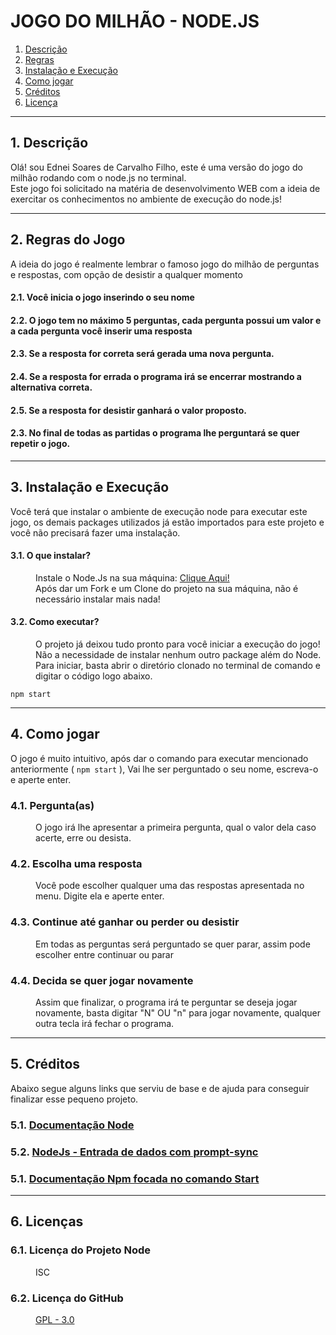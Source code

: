 # JOGO DO MILHÃO - NODE.JS

1. [Descrição](#descricao)
2. [Regras](#regras)
3. [Instalação e Execução](#exec)
4. [Como jogar](#jogar)
5. [Créditos](#credits)
6. [Licença](#licenca)


<hr>

<div id="descricao">
<h2>1. Descrição </h2>
<p>Olá! sou Ednei Soares de Carvalho Filho, este é uma versão do jogo do milhão rodando com o node.js no terminal.  <br>
Este jogo foi solicitado na matéria de desenvolvimento WEB com a ideia de exercitar os conhecimentos no ambiente de execução do node.js!</p>
</div>

<hr>

<div id="regras">
<h2>2. Regras do Jogo</h2>
<p> A ideia do jogo é realmente lembrar o famoso jogo do milhão de perguntas e respostas, com opção de desistir a qualquer momento </p>
<dl>
  <dt><h4>2.1. Você inicia o jogo inserindo o seu nome</h4></dt>
  <dt><h4>2.2. O jogo tem no máximo 5 perguntas, cada pergunta possui um valor e a cada pergunta você inserir uma resposta</h4></dt>
  <dt><h4>2.3. Se a resposta for correta será gerada uma nova pergunta.</h4></dt>
  <dt><h4>2.4. Se a resposta for errada o programa irá se encerrar mostrando a alternativa correta.</h4></dt>
  <dt><h4>2.5. Se a resposta for desistir ganhará o valor proposto.</h4></dt>
  <dt><h4>2.3. No final de todas as partidas o programa lhe perguntará se quer repetir o jogo.</h4></dt>
</dl>
</div>

<hr>

<div id="exec">
<h2>3. Instalação e Execução </h2>
<p> Você terá que instalar o ambiente de execução node para executar este jogo, os demais packages utilizados já estão importados para este  projeto e você não precisará fazer uma instalação.</p>
<dl>
  <dt><h4>3.1. O que instalar?</h4></dt>
    <dd>Instale o Node.Js na sua máquina: <a href="https://nodejs.org/pt-br/">Clique Aqui!</a></dd>
    <dd>Após dar um Fork e um Clone do projeto na sua máquina, não é necessário instalar mais nada!</dd>

  <dt><h4>3.2. Como executar?</h4></dt>
    <dd> O projeto já deixou tudo pronto para você iniciar a execução do jogo! Não a necessidade de instalar nenhum outro package além do Node.</dd>
    <dd>Para iniciar, basta abrir o diretório clonado no terminal de comando e digitar o código logo abaixo.</dd>
</dl>
</div>

~~~
npm start
~~~

<hr>

<div id="jogar">
<h2>4. Como jogar</h2>
<p> O jogo é muito intuitivo, após dar o comando para executar mencionado anteriormente ( <code>npm start</code> ), Vai lhe ser perguntado o seu nome, escreva-o e aperte enter. </p>
<dl>
  <dt><h3>4.1. Pergunta(as) </h3></dt>
    <dd>O jogo irá lhe apresentar a primeira pergunta, qual o valor dela caso acerte, erre ou desista.</dd>
  <dt><h3>4.2. Escolha uma resposta</h3></dt>
    <dd>Você pode escolher qualquer uma das respostas apresentada no menu. Digite ela e aperte enter.</dd>
  <dt><h3>4.3. Continue até ganhar ou perder ou desistir</h3></dt>
    <dd>Em todas as perguntas será perguntado se quer parar, assim pode escolher entre continuar ou parar</dd>
  <dt><h3>4.4. Decida se quer jogar novamente</h3></dt>
    <dd>Assim que finalizar, o programa irá te perguntar se deseja jogar novamente, basta digitar "N" OU "n" para jogar novamente, qualquer outra tecla irá fechar o programa. </dd>
</dl>
</div>
      
<hr>

<div id="credits">
<h2>5. Créditos</h2>
<p>Abaixo segue alguns links que serviu de base e de ajuda para conseguir finalizar esse pequeno projeto.</p>
<dl>
  <dt><h3>5.1. <a href="https://nodejs.org/pt-br/docs/"> Documentação Node</a></h3></dt>
  <dt><h3>5.2. <a href="https://youtu.be/1TzCYVTC9tc?si=YixPmAdS9J68mCGf">NodeJs - Entrada de dados com prompt-sync</a></h3></dt>
  <dt><h3>5.1. <a href="https://docs.npmjs.com/cli/v6/commands/npm-start">Documentação Npm focada no comando Start</a></h3></dt>
</dl>
</div>
      
<hr>

<div id="licenca">
<h2>6. Licenças</h2>
<dl>
  <dt><h3>6.1. Licença do Projeto Node</h3></dt>
    <dd>ISC</dd>
  
  <dt><h3>6.2. Licença do GitHub</h3></dt>
    <dd><a href="https://github.com/ednsoares/Atividade-07/blob/main/LICENSE">GPL - 3.0</a></dd>
</dl>
</div>


